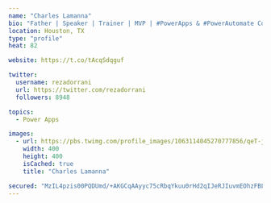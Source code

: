 ```yaml
---
name: "Charles Lamanna"
bio: "Father | Speaker | Trainer | MVP | #PowerApps & #PowerAutomate Community Super User | YouTuber Right-pointing triangle http://youtube.com/c/rezadorrani | Learn - Share - Clockwise rightwards and leftwards open circle arrows"
location: Houston, TX
type: "profile"
heat: 82

website: https://t.co/tAcqSdqguf

twitter:
  username: rezadorrani
  url: https://twitter.com/rezadorrani
  followers: 8948

topics:
  - Power Apps

images:
  - url: https://pbs.twimg.com/profile_images/1063114045270777856/qeT-jpWr_400x400.jpg
    width: 400
    height: 400
    isCached: true
    title: "Charles Lamanna"

secured: "MzIL4pzis00PQDUmd/+AKGCqAAyyc75cRbqYkuu0rHd2qIJeRJIuvmEOhzFBL0j6VQrhDMd7DIPFW8EsPSlVUHyFFCsD14wgYiIHEtAT17Xj+W36IrjzNeJosiQelYocl3ARw2WkeQU2ahRS3Bc77Xk0lUVWpUebX3RndwC02PULu9syi2m2gz3OXZOhg9eeSxl1+AiLxe4PudoPTkvYDrdthP2jKy68qai3k1Iw79lHlzmVEGVAiJD81egYwwTSGZro1zr062VNWbu3s2/E1n3dko95fZW3ZZwyyStQUL8lVQCs5BvoynSs+S+lX8lBSCQwLraVgRYqucWwxxFJFbyy0htKcQw/N7HCgoHTIToJvnGIE0HFa09XbR12uCsC7/NymNIq6lcSYJN4HEyIcxKyK/7ndgn5PGTm4E8v1mI=;pAKasmrwr1gpq9oIPCYsyA=="
---
```


